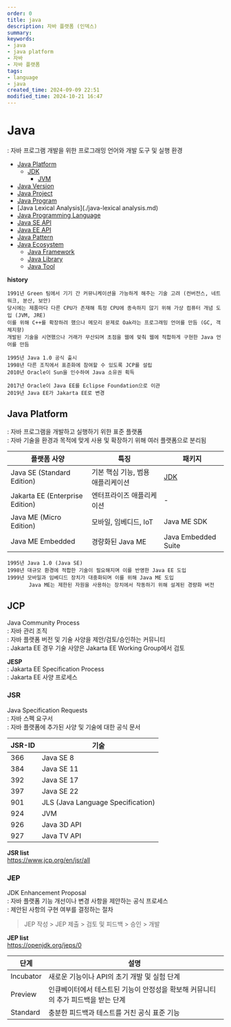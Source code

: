 ```yaml
---
order: 0
title: java
description: 자바 플랫폼 (인덱스)
summary:
keywords:
- java
- java platform
- 자바
- 자바 플랫폼
tags:
- language
- java
created_time: 2024-09-09 22:51
modified_time: 2024-10-21 16:47
---
```


# Java
: 자바 프로그램 개발을 위한 프로그래밍 언어와 개발 도구 및 실행 환경

- [Java Platform](#java-platform)
  - [JDK](./jdk.md)
    - [JVM](./jvm.md)
- [Java Version](./java-version.md)
- [Java Project](./java-project.md)
- [Java Program](./java-program.md)
- [Java Lexical Analysis](./java-lexical analysis.md)
- [Java Programming Language](./java-lang/index.md)
- [Java SE API](./java-api-se/index.md)
- [Java EE API](./java-api-ee/index.md)
- [Java Pattern](./java-pattern/index.md)
- [Java Ecosystem](./java-ecosystem/index.md)
  - [Java Framework](./java-ecosystem/java-framework.md)
  - [Java Library](./java-ecosystem/java-lib.md)
  - [Java Tool](./java-ecosystem/java-tool.md)


**history**  
```
1991년 Green 팀에서 기기 간 커뮤니케이션을 가능하게 해주는 기술 고려 (컨버전스, 네트워크, 분산, 보안) 
당시에는 제품마다 다른 CPU가 존재해 특정 CPU에 종속하지 않기 위해 가상 컴퓨터 개념 도입 (JVM, JRE)
이를 위해 C++를 확장하려 했으나 메모리 문제로 Oak라는 프로그래밍 언어를 만듬 (GC, 객체지향)
개발된 기술을 시연했으나 거래가 무산되며 초점을 웹에 맞춰 웹에 적합하게 구현한 Java 언어를 만듬

1995년 Java 1.0 공식 출시
1998년 다른 조직에서 표준화에 참여할 수 있도록 JCP를 설립
2010년 Oracle이 Sun을 인수하여 Java 소유권 획득

2017년 Oracle이 Java EE를 Eclipse Foundation으로 이관
2019년 Java EE가 Jakarta EE로 변경
```



## Java Platform
: 자바 프로그램을 개발하고 실행하기 위한 표준 플랫폼  
: 자바 기술을 환경과 목적에 맞게 사용 및 확장하기 위해 여러 플랫폼으로 분리됨  

플랫폼 사양 | 특징 | 패키지
---|---|---
Java SE (Standard Edition)      | 기본 핵심 기능, 범용 애플리케이션 | [JDK](./jdk.md)
Jakarta EE (Enterprise Edition) | 엔터프라이즈 애플리케이션 | -
Java ME (Micro Edition)         | 모바일, 임베디드, IoT | Java ME SDK
Java ME Embedded                | 경량화된 Java ME | Java Embedded Suite

```
1995년 Java 1.0 (Java SE)
1998년 대규모 환경에 적합한 기술이 필요해지며 이를 반영한 Java EE 도입
1999년 모바일과 임베디드 장치가 대중화되며 이를 위해 Java ME 도입
       Java ME는 제한된 자원을 사용하는 장치에서 작동하기 위해 설계된 경량화 버전
```



## JCP
Java Community Process  
: 자바 관리 조직  
: 자바 플랫폼 버전 및 기술 사양을 제안/검토/승인하는 커뮤니티  
: Jakarta EE 경우 기술 사양은 Jakarta EE Working Group에서 검토  

**JESP**  
: Jakarta EE Specification Process  
: Jakarta EE 사양 프로세스  



### JSR
Java Specification Requests  
: 자바 스펙 요구서  
: 자바 플랫폼에 추가된 사양 및 기술에 대한 공식 문서  

JSR-ID  | 기술
---|---
366 | Java SE 8
384 | Java SE 11
392 | Java SE 17
397 | Java SE 22
901 | JLS (Java Language Specification)
924 | JVM
926 | Java 3D API
927 | Java TV API

**JSR list**  
https://www.jcp.org/en/jsr/all



### JEP
JDK Enhancement Proposal  
: 자바 플랫폼 기능 개선이나 변경 사항을 제안하는 공식 프로세스  
: 제안된 사항의 구현 여부를 결정하는 절차  

> JEP 작성 > JEP 제출 > 검토 및 피드백 > 승인 > 개발

**JEP list**  
https://openjdk.org/jeps/0


단계 | 설명
---|---
Incubator | 새로운 기능이나 API의 초기 개발 및 실험 단계
Preview   | 인큐베이터에서 테스트된 기능이 안정성을 확보해 커뮤니티의 추가 피드백을 받는 단계
Standard  | 충분한 피드백과 테스트를 거친 공식 표준 기능